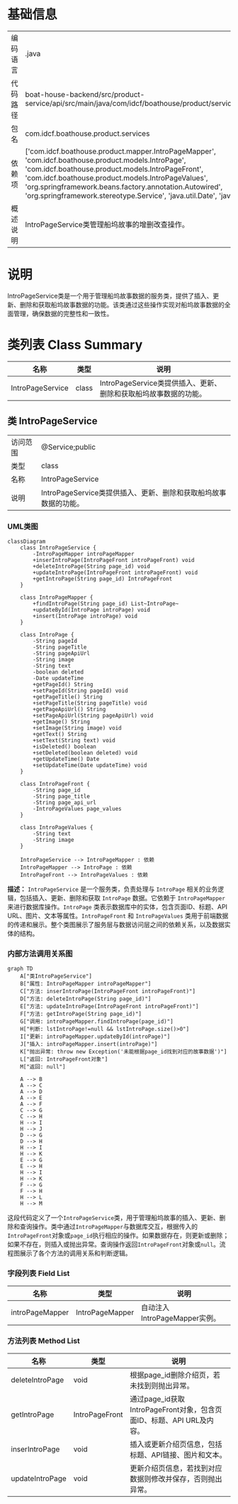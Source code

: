 # 基础信息

|      |      |
|------|------|
| 编码语言 | .java |
| 代码路径 | boat-house-backend/src/product-service/api/src/main/java/com/idcf/boathouse/product/services/IntroPageService.java |
| 包名 | com.idcf.boathouse.product.services |
| 依赖项 | ['com.idcf.boathouse.product.mapper.IntroPageMapper', 'com.idcf.boathouse.product.models.IntroPage', 'com.idcf.boathouse.product.models.IntroPageFront', 'com.idcf.boathouse.product.models.IntroPageValues', 'org.springframework.beans.factory.annotation.Autowired', 'org.springframework.stereotype.Service', 'java.util.Date', 'java.util.List'] |
| 概述说明 | IntroPageService类管理船坞故事的增删改查操作。 |

# 说明

IntroPageService类是一个用于管理船坞故事数据的服务类，提供了插入、更新、删除和获取船坞故事数据的功能。该类通过这些操作实现对船坞故事数据的全面管理，确保数据的完整性和一致性。

# 类列表 Class Summary

| 名称   | 类型  | 说明 |
|-------|------|-------------|
| IntroPageService | class | IntroPageService类提供插入、更新、删除和获取船坞故事数据的功能。 |



## 类 IntroPageService

|      |      |
|------|------|
| 访问范围 | @Service;public |
| 类型 | class |
| 名称 | IntroPageService |
| 说明 | IntroPageService类提供插入、更新、删除和获取船坞故事数据的功能。 |


### UML类图

```mermaid
classDiagram
    class IntroPageService {
        -IntroPageMapper introPageMapper
        +inserIntroPage(IntroPageFront introPageFront) void
        +deleteIntroPage(String page_id) void
        +updateIntroPage(IntroPageFront introPageFront) void
        +getIntroPage(String page_id) IntroPageFront
    }

    class IntroPageMapper {
        +findIntroPage(String page_id) List~IntroPage~
        +updateById(IntroPage introPage) void
        +insert(IntroPage introPage) void
    }

    class IntroPage {
        -String pageId
        -String pageTitle
        -String pageApiUrl
        -String image
        -String text
        -boolean deleted
        -Date updateTime
        +getPageId() String
        +setPageId(String pageId) void
        +getPageTitle() String
        +setPageTitle(String pageTitle) void
        +getPageApiUrl() String
        +setPageApiUrl(String pageApiUrl) void
        +getImage() String
        +setImage(String image) void
        +getText() String
        +setText(String text) void
        +isDeleted() boolean
        +setDeleted(boolean deleted) void
        +getUpdateTime() Date
        +setUpdateTime(Date updateTime) void
    }

    class IntroPageFront {
        -String page_id
        -String page_title
        -String page_api_url
        -IntroPageValues page_values
    }

    class IntroPageValues {
        -String text
        -String image
    }

    IntroPageService --> IntroPageMapper : 依赖
    IntroPageMapper --> IntroPage : 依赖
    IntroPageFront --> IntroPageValues : 依赖
```

**描述：**
`IntroPageService` 是一个服务类，负责处理与 `IntroPage` 相关的业务逻辑，包括插入、更新、删除和获取 `IntroPage` 数据。它依赖于 `IntroPageMapper` 来进行数据库操作。`IntroPage` 类表示数据库中的实体，包含页面ID、标题、API URL、图片、文本等属性。`IntroPageFront` 和 `IntroPageValues` 类用于前端数据的传递和展示。整个类图展示了服务层与数据访问层之间的依赖关系，以及数据实体的结构。


### 内部方法调用关系图

```mermaid
graph TD
    A["类IntroPageService"]
    B["属性: IntroPageMapper introPageMapper"]
    C["方法: inserIntroPage(IntroPageFront introPageFront)"]
    D["方法: deleteIntroPage(String page_id)"]
    E["方法: updateIntroPage(IntroPageFront introPageFront)"]
    F["方法: getIntroPage(String page_id)"]
    G["调用: introPageMapper.findIntroPage(page_id)"]
    H["判断: lstIntroPage!=null && lstIntroPage.size()>0"]
    I["更新: introPageMapper.updateById(introPage)"]
    J["插入: introPageMapper.insert(introPage)"]
    K["抛出异常: throw new Exception('未能根据page_id找到对应的故事数据')"]
    L["返回: IntroPageFront对象"]
    M["返回: null"]

    A --> B
    A --> C
    A --> D
    A --> E
    A --> F
    C --> G
    C --> H
    H --> I
    H --> J
    D --> G
    D --> H
    H --> I
    H --> K
    E --> G
    E --> H
    H --> I
    H --> K
    F --> G
    F --> H
    H --> L
    H --> M
```

这段代码定义了一个`IntroPageService`类，用于管理船坞故事的插入、更新、删除和查询操作。类中通过`IntroPageMapper`与数据库交互，根据传入的`IntroPageFront`对象或`page_id`执行相应的操作。如果数据存在，则更新或删除；如果不存在，则插入或抛出异常。查询操作返回`IntroPageFront`对象或`null`。流程图展示了各个方法的调用关系和判断逻辑。

### 字段列表 Field List

| 名称  | 类型  | 说明 |
|-------|-------|------|
| introPageMapper | IntroPageMapper | 自动注入IntroPageMapper实例。 |

### 方法列表 Method List

| 名称  | 类型  | 说明 |
|-------|-------|------|
| deleteIntroPage | void | 根据page_id删除介绍页，若未找到则抛出异常。 |
| getIntroPage | IntroPageFront | 通过page_id获取IntroPageFront对象，包含页面ID、标题、API URL及内容。 |
| inserIntroPage | void | 插入或更新介绍页信息，包括标题、API链接、图片和文本。 |
| updateIntroPage | void | 更新介绍页信息，若找到对应数据则修改并保存，否则抛出异常。 |




